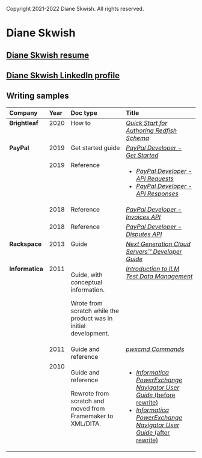 Copyright 2021-2022 Diane Skwish. All rights reserved.

# Diane Skwish

## [Diane Skwish resume](dianeskwish_resume_2022.pdf "dianeskwish_resume_2022.pdf")

## [Diane Skwish LinkedIn profile](https://www.linkedin.com/in/diane-fleming-skwish-107801 "https://www.linkedin.com/in/diane-fleming-skwish-107801")

## Writing samples

<table>
   <thead>
      <tr>
         <th align="left" valign="top">Company</th>
         <th align="left" valign="top">Year</th>
         <th align="left" valign="top">Doc type</th>
         <th align="left" valign="top">Title</th>
      </tr>
   </thead>
   <tbody>
      <tr>
         <td align="left" valign="top"><b>Brightleaf</b></td>
         <td align="left" valign="top">2020</td>
         <td align="left" valign="top">How to</td>
         <td align="left" valign="top"><a href="https://www.dmtf.org/sites/default/files/standards/documents/DSP2055_1.0.0.pdf" title="https://www.dmtf.org/sites/default/files/standards/documents/DSP2055_1.0.0.pdf"><i>Quick Start for Authoring Redfish Schema</i></a></td>
      </tr>
      <tr>
         <td align="left" valign="top" rowspan="4"><b>PayPal</b></td>
         <td align="left" valign="top">2019</td>
         <td align="left" valign="top">Get started guide</td>
         <td align="left" valign="top"><a href="https://web.archive.org/web/20190502194619if_/https:/developer.paypal.com/docs/api/overview/" title="https://web.archive.org/web/20190502194619if_/https:/developer.paypal.com/docs/api/overview/"><i>PayPal Developer - Get Started</i></a>
         </td>
      </tr>
      <tr>
         <td align="left" valign="top">2019</td>
         <td align="left" valign="top">Reference</td>
         <td align="left" valign="top">
            <ul>
               <li><a href="https://web.archive.org/web/20190607211049/https:/developer.paypal.com/docs/api/reference/api-requests/" title="https://web.archive.org/web/20190607211049/https:/developer.paypal.com/docs/api/reference/api-requests/"><i>PayPal Developer - API Requests</i></a></li>
               <li><a href="https://web.archive.org/web/20200722200441/https:/developer.paypal.com/docs/api/reference/api-responses/" title="https://web.archive.org/web/20200722200441/https:/developer.paypal.com/docs/api/reference/api-responses/"><i>PayPal Developer - API Responses</i></a></li>
         </td>
      </tr>
      <tr>
         <td align="left" valign="top">2018</td>
         <td align="left" valign="top">Reference</td>
         <td align="left" valign="top"><a href="https://web.archive.org/web/20200722194350/https:/developer.paypal.com/docs/api/invoicing/v2/" title="https://web.archive.org/web/20200722194350/https:/developer.paypal.com/docs/api/invoicing/v2/"><i>PayPal Developer - Invoices API</i></a></td>
      </tr>
      <tr>
         <td align="left" valign="top">2018</td>
         <td align="left" valign="top">Reference</td>
         <td align="left" valign="top"><a href="https://web.archive.org/web/20200722200517/https:/developer.paypal.com/docs/api/customer-disputes/v1/" title="https://web.archive.org/web/20200722200517/https:/developer.paypal.com/docs/api/customer-disputes/v1/"><i>PayPal Developer - Disputes API</i></a></td>
      </tr>
      <tr>
         <td align="left" valign="top"><b>Rackspace</b></td>
         <td align="left" valign="top">2013</td>
         <td align="left" valign="top">Guide</td>
         <td align="left" valign="top"><a href="https://web.archive.org/web/20130513223532/http://docs.rackspace.com/servers/api/v2/cs-devguide/content/index.html" title="https://web.archive.org/web/20130513223532/http://docs.rackspace.com/servers/api/v2/cs-devguide/content/index.html"><i>Next Generation Cloud Servers™ Developer Guide</i></a></td>
      </tr>
      <tr>
         <td align="left" valign="top" rowspan="3"><b>Informatica</b></td>
         <td align="left" valign="top">2011</td>
         <td align="left" valign="top"><p>Guide, with conceptual information.</p><p>Wrote from scratch while the product was in initial development.</p></td>
         <td align="left" valign="top"><a href="https://github.com/drfleming0227/portfolio/blob/main/tech-writing/IntroductionToILMTestDataManagement.pdf" title="https://github.com/drfleming0227/portfolio/blob/main/tech-writing/IntroductionToILMTestDataManagement.pdf"><i>Introduction to ILM Test Data Management</i></a></td>
      </tr>
      <tr>
         <td align="left" valign="top">2011</td>
         <td align="left" valign="top">Guide and reference</td>
         <td align="left" valign="top"><a href="https://github.com/drfleming0227/portfolio/blob/main/tech-writing/pwxcmdCommands.pdf" title="https://github.com/drfleming0227/portfolio/blob/main/tech-writing/pwxcmdCommands.pdf"><i>pwxcmd Commands</i></a></td>
      </tr>
      <tr>
         <td align="left" valign="top">2010</td>
         <td align="left" valign="top">
            <p>Guide and reference</p>
            <p>Rewrote from scratch and moved from Framemaker to XML/DITA.</p>
         </td>
         <td align="left" valign="top">
            <ul>
               <li><a href="https://github.com/drfleming0227/portfolio/blob/main/tech-writing/book_rewrite/PWXNavigatorUserGuide(before_rewrite).pdf" title="https://github.com/drfleming0227/portfolio/blob/main/tech-writing/book_rewrite/PWXNavigatorUserGuide(before_rewrite).pdf"><i>Informatica PowerExchange Navigator User Guide</i> (before rewrite)</a></li>
               <li><a href="https://github.com/drfleming0227/portfolio/blob/main/tech-writing/book_rewrite/PWXNavigatorUserGuide(after_rewrite).pdf" title="https://github.com/drfleming0227/portfolio/blob/main/tech-writing/book_rewrite/PWXNavigatorUserGuide(after_rewrite).pdf"><i>Informatica PowerExchange Navigator User Guide</i> (after rewrite)</a></li>
            </ul>
         </td>
      </tr>
   </tbody>
</table>
